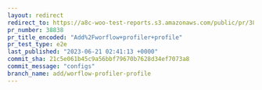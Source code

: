 ```yaml
---
layout: redirect
redirect_to: https://a8c-woo-test-reports.s3.amazonaws.com/public/pr/38838/e2e/index.html
pr_number: 38838
pr_title_encoded: "Add%2Fworflow+profiler+profile"
pr_test_type: e2e
last_published: "2023-06-21 02:41:13 +0000"
commit_sha: 21c5e061b45c9a56bbf79670b7628d34ef7073a8
commit_message: "configs"
branch_name: add/worflow-profiler-profile
---
```

